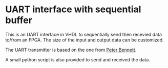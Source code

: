 # UART interface with sequential buffer

This is an UART interface in VHDL to sequentially send then recevied data to/from an FPGA. The size of the input and output data can be customized.

The UART transmitter is based on the one from [Peter Bennett](https://github.com/pabennett/uart).

A small python script is also provided to send and received the data.
